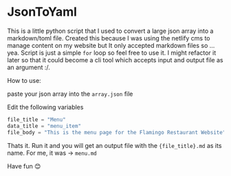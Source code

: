 # JsonToYaml

This is a little python script that I used to convert a large json array into a markdown/toml file. Created this because I was using the netlify cms to manage content on my website but It only accepted markdown files so ... yea.
Script is just a simple `for` loop so feel free to use it. I might refactor it later so that it could become a cli tool which accepts input and output file as an argument :/.

How to use:

paste your json array into the `array.json` file <br/>

Edit the following variables 
```python
file_title = "Menu"
data_title = "menu_item"
file_body = "This is the menu page for the Flamingo Restaurant Website"
```

Thats it. Run it and you will get an output file with the `{file_title}.md` as its name. For me, it was -> `menu.md`


Have fun 😊
